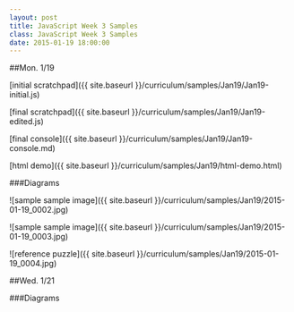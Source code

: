 ```yaml
---
layout: post
title: JavaScript Week 3 Samples
class: JavaScript Week 3 Samples
date: 2015-01-19 18:00:00
---
```


##Mon. 1/19

[initial scratchpad]({{ site.baseurl }}/curriculum/samples/Jan19/Jan19-initial.js)

[final scratchpad]({{ site.baseurl }}/curriculum/samples/Jan19/Jan19-edited.js)

[final console]({{ site.baseurl }}/curriculum/samples/Jan19/Jan19-console.md)

[html demo]({{ site.baseurl }}/curriculum/samples/Jan19/html-demo.html)

###Diagrams

![sample sample image]({{ site.baseurl }}/curriculum/samples/Jan19/2015-01-19_0002.jpg)

![sample sample image]({{ site.baseurl }}/curriculum/samples/Jan19/2015-01-19_0003.jpg)

![reference puzzle]({{ site.baseurl }}/curriculum/samples/Jan19/2015-01-19_0004.jpg)

##Wed. 1/21


###Diagrams

